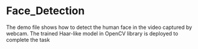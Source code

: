 # Face_Detection
The demo file shows how to detect the human face in the video captured by webcam. The trained Haar-like model in OpenCV library is deployed to complete the task
